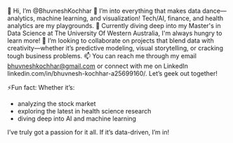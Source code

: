👋 Hi, I’m @BhuvneshKochhar
👀 I’m into everything that makes data dance—analytics, machine learning, and visualization! Tech/AI, finance, and health analytics are my playgrounds.
🌱 Currently diving deep into my Master's in Data Science at The University Of Western Australia, I'm always hungry to learn more!
💞️ I’m looking to collaborate on projects that blend data with creativity—whether it’s predictive modeling, visual storytelling, or cracking tough business problems.
📫 You can reach me through my email bhuvneshkochhar@gmail.com or connect with me on LinkedIn linkedin.com/in/bhuvnesh-kochhar-a25699160/. Let’s geek out together!

⚡Fun fact: Whether it’s:
- analyzing the stock market
- exploring the latest in health science research
- diving deep into AI and machine learning

I’ve truly got a passion for it all. If it’s data-driven, I’m in!

<!---
BhuvneshKochhar/BhuvneshKochhar is a ✨ special ✨ repository because its `README.md` (this file) appears on your GitHub profile.
You can click the Preview link to take a look at your changes.
--->
